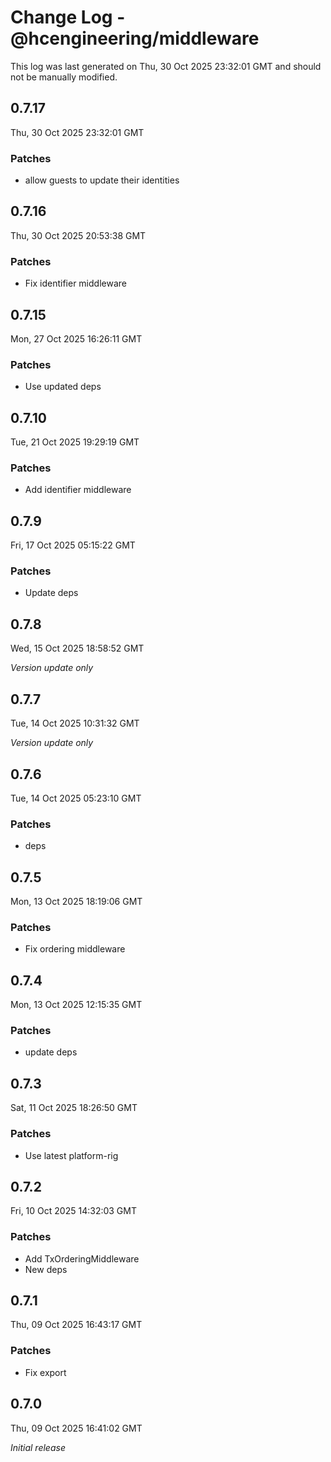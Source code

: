 # Change Log - @hcengineering/middleware

This log was last generated on Thu, 30 Oct 2025 23:32:01 GMT and should not be manually modified.

## 0.7.17
Thu, 30 Oct 2025 23:32:01 GMT

### Patches

- allow guests to update their identities

## 0.7.16
Thu, 30 Oct 2025 20:53:38 GMT

### Patches

- Fix identifier middleware

## 0.7.15
Mon, 27 Oct 2025 16:26:11 GMT

### Patches

- Use updated deps

## 0.7.10
Tue, 21 Oct 2025 19:29:19 GMT

### Patches

- Add identifier middleware

## 0.7.9
Fri, 17 Oct 2025 05:15:22 GMT

### Patches

- Update deps

## 0.7.8
Wed, 15 Oct 2025 18:58:52 GMT

_Version update only_

## 0.7.7
Tue, 14 Oct 2025 10:31:32 GMT

_Version update only_

## 0.7.6
Tue, 14 Oct 2025 05:23:10 GMT

### Patches

- deps

## 0.7.5
Mon, 13 Oct 2025 18:19:06 GMT

### Patches

- Fix ordering middleware

## 0.7.4
Mon, 13 Oct 2025 12:15:35 GMT

### Patches

- update deps

## 0.7.3
Sat, 11 Oct 2025 18:26:50 GMT

### Patches

- Use latest platform-rig

## 0.7.2
Fri, 10 Oct 2025 14:32:03 GMT

### Patches

- Add TxOrderingMiddleware
- New deps

## 0.7.1
Thu, 09 Oct 2025 16:43:17 GMT

### Patches

- Fix export

## 0.7.0
Thu, 09 Oct 2025 16:41:02 GMT

_Initial release_

